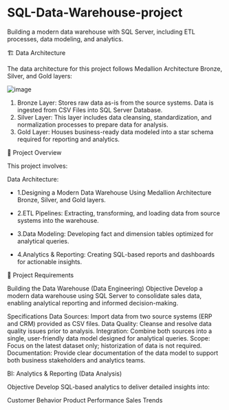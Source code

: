# SQL-Data-Warehouse-project
Building a modern data warehouse with SQL Server, including ETL processes, data modeling, and analytics.

🏗️  Data Architecture

The data architecture for this project follows Medallion Architecture Bronze, Silver, and Gold layers:

![image](https://github.com/user-attachments/assets/f4b89f3a-09ec-40c7-8959-d3afbf9b4950)


1. Bronze Layer: Stores raw data as-is from the source systems. Data is ingested from CSV Files into SQL Server Database.
2. Silver Layer: This layer includes data cleansing, standardization, and normalization processes to prepare data for analysis.
3. Gold Layer: Houses business-ready data modeled into a star schema required for reporting and analytics.


📖 Project Overview

This project involves:

Data Architecture:

- 1.Designing a Modern Data Warehouse Using Medallion Architecture Bronze, Silver, and Gold layers.

- 2.ETL Pipelines: Extracting, transforming, and loading data from source systems into the warehouse.

- 3.Data Modeling: Developing fact and dimension tables optimized for analytical queries.

- 4.Analytics & Reporting: Creating SQL-based reports and dashboards for actionable insights.


 🚀 Project Requirements
 
Building the Data Warehouse (Data Engineering)
Objective
Develop a modern data warehouse using SQL Server to consolidate sales data, enabling analytical reporting and informed decision-making.

Specifications
Data Sources: Import data from two source systems (ERP and CRM) provided as CSV files.
Data Quality: Cleanse and resolve data quality issues prior to analysis.
Integration: Combine both sources into a single, user-friendly data model designed for analytical queries.
Scope: Focus on the latest dataset only; historization of data is not required.
Documentation: Provide clear documentation of the data model to support both business stakeholders and analytics teams.



BI: Analytics & Reporting (Data Analysis)

Objective
Develop SQL-based analytics to deliver detailed insights into:

Customer Behavior
Product Performance
Sales Trends

  
